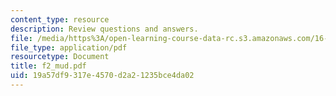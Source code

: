 ```yaml
---
content_type: resource
description: Review questions and answers.
file: /media/https%3A/open-learning-course-data-rc.s3.amazonaws.com/16-01-unified-engineering-i-ii-iii-iv-fall-2005-spring-2006/19a57df9317e4570d2a21235bce4da02_f2_mud.pdf
file_type: application/pdf
resourcetype: Document
title: f2_mud.pdf
uid: 19a57df9-317e-4570-d2a2-1235bce4da02
---
```

